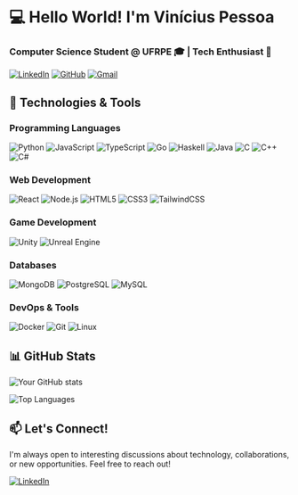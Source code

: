 # 💻 Hello World! I'm Vinícius Pessoa 
### Computer Science Student @ UFRPE 🎓 | Tech Enthusiast 🚀

[![LinkedIn](https://img.shields.io/badge/LinkedIn-0077B5?style=for-the-badge&logo=linkedin&logoColor=white)]([https://www.linkedin.com/in/yourprofile/](https://www.linkedin.com/in/vinicius-bezerra-b0920b284/))
[![GitHub](https://img.shields.io/badge/GitHub-100000?style=for-the-badge&logo=github&logoColor=white)](https://github.com/ViniciusBPessoa)
[![Gmail](https://img.shields.io/badge/Gmail-D14836?style=for-the-badge&logo=gmail&logoColor=white)](mailto:your.email@gmail.com)

## 🔧 Technologies & Tools

### Programming Languages
![Python](https://img.shields.io/badge/Python-3776AB?style=for-the-badge&logo=python&logoColor=white)
![JavaScript](https://img.shields.io/badge/JavaScript-F7DF1E?style=for-the-badge&logo=javascript&logoColor=black)
![TypeScript](https://img.shields.io/badge/TypeScript-007ACC?style=for-the-badge&logo=typescript&logoColor=white)
![Go](https://img.shields.io/badge/Go-00ADD8?style=for-the-badge&logo=go&logoColor=white)
![Haskell](https://img.shields.io/badge/Haskell-5D4F85?style=for-the-badge&logo=haskell&logoColor=white)
![Java](https://img.shields.io/badge/Java-ED8B00?style=for-the-badge&logo=openjdk&logoColor=white)
![C](https://img.shields.io/badge/C-00599C?style=for-the-badge&logo=c&logoColor=white)
![C++](https://img.shields.io/badge/C++-00599C?style=for-the-badge&logo=c%2B%2B&logoColor=white)
![C#](https://img.shields.io/badge/C%23-239120?style=for-the-badge&logo=c-sharp&logoColor=white)

### Web Development
![React](https://img.shields.io/badge/React-20232A?style=for-the-badge&logo=react&logoColor=61DAFB)
![Node.js](https://img.shields.io/badge/Node.js-43853D?style=for-the-badge&logo=node.js&logoColor=white)
![HTML5](https://img.shields.io/badge/HTML5-E34F26?style=for-the-badge&logo=html5&logoColor=white)
![CSS3](https://img.shields.io/badge/CSS3-1572B6?style=for-the-badge&logo=css3&logoColor=white)
![TailwindCSS](https://img.shields.io/badge/Tailwind_CSS-38B2AC?style=for-the-badge&logo=tailwind-css&logoColor=white)

### Game Development
![Unity](https://img.shields.io/badge/Unity-100000?style=for-the-badge&logo=unity&logoColor=white)
![Unreal Engine](https://img.shields.io/badge/Unreal_Engine-0E1128?style=for-the-badge&logo=unreal-engine&logoColor=white)

### Databases
![MongoDB](https://img.shields.io/badge/MongoDB-4EA94B?style=for-the-badge&logo=mongodb&logoColor=white)
![PostgreSQL](https://img.shields.io/badge/PostgreSQL-316192?style=for-the-badge&logo=postgresql&logoColor=white)
![MySQL](https://img.shields.io/badge/MySQL-005C84?style=for-the-badge&logo=mysql&logoColor=white)

### DevOps & Tools
![Docker](https://img.shields.io/badge/Docker-2CA5E0?style=for-the-badge&logo=docker&logoColor=white)
![Git](https://img.shields.io/badge/Git-F05032?style=for-the-badge&logo=git&logoColor=white)
![Linux](https://img.shields.io/badge/Linux-FCC624?style=for-the-badge&logo=linux&logoColor=black)

## 📊 GitHub Stats

![Your GitHub stats](https://github-readme-stats.vercel.app/api?username=ViniciusBPessoa&show_icons=true&theme=radical&hide_border=true)

![Top Languages](https://github-readme-stats.vercel.app/api/top-langs/?username=ViniciusBPessoa&layout=compact&theme=radical&hide_border=true&exclude_repo=github-readme-stats,anuraghazra.github.io)

## 📫 Let's Connect!
I'm always open to interesting discussions about technology, collaborations, or new opportunities. Feel free to reach out!

[![LinkedIn](https://img.shields.io/badge/LinkedIn-0077B5?style=for-the-badge&logo=linkedin&logoColor=white)]([https://www.linkedin.com/in/yourprofile/](https://www.linkedin.com/in/vinicius-bezerra-b0920b284/))
